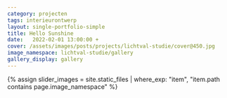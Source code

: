 ```yaml
---
category: projecten
tags: interieurontwerp
layout: single-portfolio-simple
title: Hello Sunshine
date:   2022-02-01 13:00:00 +
cover: /assets/images/posts/projects/lichtval-studie/cover@450.jpg
image_namespace: lichtval-studie/gallery
gallery_display: gallery
---
```

{% assign slider_images = site.static_files | where_exp: "item", "item.path contains page.image_namespace" %}
